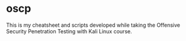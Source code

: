# oscp

This is my cheatsheet and scripts developed while taking the Offensive Security Penetration Testing with Kali Linux course.
